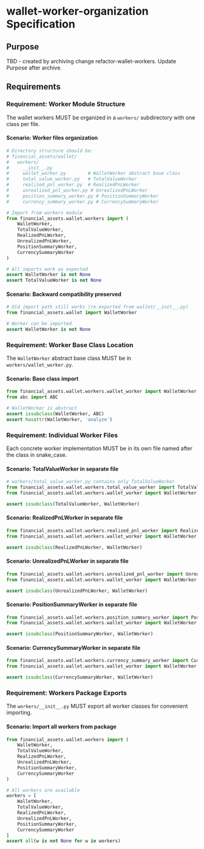 # wallet-worker-organization Specification

## Purpose
TBD - created by archiving change refactor-wallet-workers. Update Purpose after archive.
## Requirements
### Requirement: Worker Module Structure
The wallet workers MUST be organized in a `workers/` subdirectory with one class per file.

#### Scenario: Worker files organization
```python
# Directory structure should be:
# financial_assets/wallet/
#   workers/
#     __init__.py
#     wallet_worker.py        # WalletWorker abstract base class
#     total_value_worker.py   # TotalValueWorker
#     realized_pnl_worker.py  # RealizedPnLWorker
#     unrealized_pnl_worker.py # UnrealizedPnLWorker
#     position_summary_worker.py # PositionSummaryWorker
#     currency_summary_worker.py # CurrencySummaryWorker

# Import from workers module
from financial_assets.wallet.workers import (
    WalletWorker,
    TotalValueWorker,
    RealizedPnLWorker,
    UnrealizedPnLWorker,
    PositionSummaryWorker,
    CurrencySummaryWorker
)

# All imports work as expected
assert WalletWorker is not None
assert TotalValueWorker is not None
```

#### Scenario: Backward compatibility preserved
```python
# Old import path still works (re-exported from wallet/__init__.py)
from financial_assets.wallet import WalletWorker

# Worker can be imported
assert WalletWorker is not None
```

### Requirement: Worker Base Class Location
The `WalletWorker` abstract base class MUST be in `workers/wallet_worker.py`.

#### Scenario: Base class import
```python
from financial_assets.wallet.workers.wallet_worker import WalletWorker
from abc import ABC

# WalletWorker is abstract
assert issubclass(WalletWorker, ABC)
assert hasattr(WalletWorker, 'analyze')
```

### Requirement: Individual Worker Files
Each concrete worker implementation MUST be in its own file named after the class in snake_case.

#### Scenario: TotalValueWorker in separate file
```python
# workers/total_value_worker.py contains only TotalValueWorker
from financial_assets.wallet.workers.total_value_worker import TotalValueWorker
from financial_assets.wallet.workers.wallet_worker import WalletWorker

assert issubclass(TotalValueWorker, WalletWorker)
```

#### Scenario: RealizedPnLWorker in separate file
```python
from financial_assets.wallet.workers.realized_pnl_worker import RealizedPnLWorker
from financial_assets.wallet.workers.wallet_worker import WalletWorker

assert issubclass(RealizedPnLWorker, WalletWorker)
```

#### Scenario: UnrealizedPnLWorker in separate file
```python
from financial_assets.wallet.workers.unrealized_pnl_worker import UnrealizedPnLWorker
from financial_assets.wallet.workers.wallet_worker import WalletWorker

assert issubclass(UnrealizedPnLWorker, WalletWorker)
```

#### Scenario: PositionSummaryWorker in separate file
```python
from financial_assets.wallet.workers.position_summary_worker import PositionSummaryWorker
from financial_assets.wallet.workers.wallet_worker import WalletWorker

assert issubclass(PositionSummaryWorker, WalletWorker)
```

#### Scenario: CurrencySummaryWorker in separate file
```python
from financial_assets.wallet.workers.currency_summary_worker import CurrencySummaryWorker
from financial_assets.wallet.workers.wallet_worker import WalletWorker

assert issubclass(CurrencySummaryWorker, WalletWorker)
```

### Requirement: Workers Package Exports
The `workers/__init__.py` MUST export all worker classes for convenient importing.

#### Scenario: Import all workers from package
```python
from financial_assets.wallet.workers import (
    WalletWorker,
    TotalValueWorker,
    RealizedPnLWorker,
    UnrealizedPnLWorker,
    PositionSummaryWorker,
    CurrencySummaryWorker
)

# All workers are available
workers = [
    WalletWorker,
    TotalValueWorker,
    RealizedPnLWorker,
    UnrealizedPnLWorker,
    PositionSummaryWorker,
    CurrencySummaryWorker
]
assert all(w is not None for w in workers)
```

